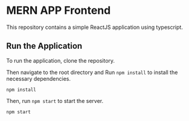 # MERN APP Frontend

This repository contains a simple ReactJS application using typescript.


## Run the Application
To run the application, clone the repository.

Then navigate to the root directory and Run `npm install` to install the necessary dependencies. 

    npm install

Then, run `npm start` to start the server.
    
    npm start
    

